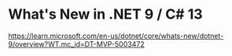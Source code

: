 # What's New in .NET 9 / C# 13
https://learn.microsoft.com/en-us/dotnet/core/whats-new/dotnet-9/overview?WT.mc_id=DT-MVP-5003472
